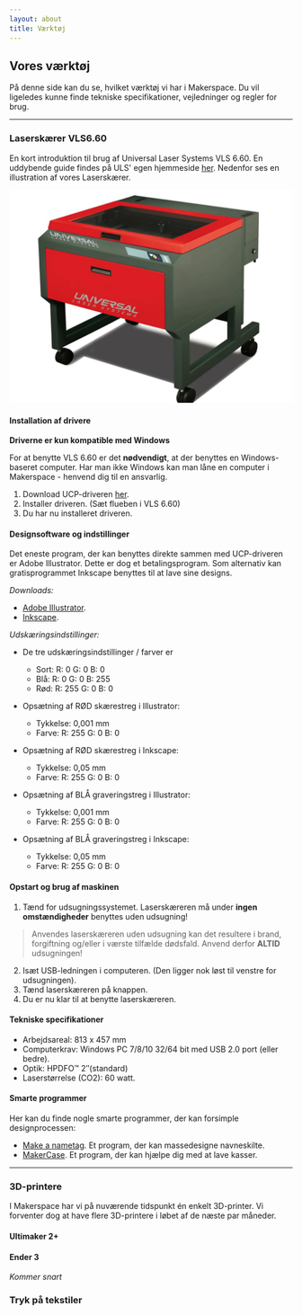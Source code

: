 ```yaml
---
layout: about
title: Værktøj
---
```


## Vores værktøj
På denne side kan du se, hvilket værktøj vi har i Makerspace. Du vil ligeledes kunne finde tekniske specifikationer, vejledninger og regler for brug.

***
### Laserskærer VLS6.60
En kort introduktion til brug af Universal Laser Systems VLS 6.60. En uddybende guide findes på ULS' egen hjemmeside [her](/assets/guides/VLS-Platform-User-Guide.pdf). Nedenfor ses en illustration af vores Laserskærer.

![VLS6.60](/assets/images/pages/vaerktoej/vls-pic.jpg "Laserskærer")

#### Installation af drivere
**Driverne er kun kompatible med Windows**

For at benytte VLS 6.60 er det **nødvendigt**, at der benyttes en Windows-baseret computer. Har man ikke Windows kan man låne en computer i Makerspace - henvend dig til en ansvarlig.

1. Download UCP-driveren [her]( https://www.ulsinc.com/support/software-downloads).
2. Installer driveren. (Sæt flueben i VLS 6.60)
3. Du har nu installeret driveren.

#### Designsoftware og indstillinger
Det eneste program, der kan benyttes direkte sammen med UCP-driveren er Adobe Illustrator. Dette er dog et betalingsprogram.
Som alternativ kan gratisprogrammet Inkscape benyttes til at lave sine designs.

*Downloads:*
- [Adobe Illustrator](https://www.adobe.com/products/illustrator/free-trial-download.html).
- [Inkscape](https://inkscape.org/release/inkscape-1.1/).


*Udskæringsindstillinger:*
- De tre udskæringsindstillinger / farver er
  - Sort: R: 0 G: 0 B: 0
  - Blå: R: 0 G: 0 B: 255
  - Rød: R: 255 G: 0 B: 0

- Opsætning af RØD skærestreg i Illustrator:
  - Tykkelse: 0,001 mm
  - Farve: R: 255 G: 0 B: 0

- Opsætning af RØD skærestreg i Inkscape:
  - Tykkelse: 0,05 mm
  - Farve: R: 255 G: 0 B: 0

- Opsætning af BLÅ graveringstreg i Illustrator:
  - Tykkelse: 0,001 mm
  - Farve: R: 255 G: 0 B: 0

- Opsætning af BLÅ graveringstreg i Inkscape:
  - Tykkelse: 0,05 mm
  - Farve: R: 255 G: 0 B: 0

#### Opstart og brug af maskinen
1. Tænd for udsugningssystemet. Laserskæreren må under **ingen omstændigheder** benyttes uden udsugning!

  > Anvendes laserskæreren uden udsugning kan det resultere i brand, forgiftning og/eller i værste tilfælde dødsfald. Anvend derfor **ALTID** udsugningen!

2. Isæt USB-ledningen i computeren. (Den ligger nok løst til venstre for udsugningen).
3. Tænd laserskæreren på knappen.
4. Du er nu klar til at benytte laserskæreren.

#### Tekniske specifikationer
- Arbejdsareal: 813 x 457 mm
- Computerkrav: Windows PC 7/8/10 32/64 bit med USB 2.0 port (eller bedre).
- Optik: HPDFO™ 2″(standard)
- Laserstørrelse (CO2): 60 watt.

#### Smarte programmer
Her kan du finde nogle smarte programmer, der kan forsimple designprocessen:
- [Make a nametag](http://makeanametag.net/). Et program, der kan massedesigne navneskilte.
- [MakerCase](https://en.makercase.com/#/). Et program, der kan hjælpe dig med at lave kasser.

***


### 3D-printere
I Makerspace har vi på nuværende tidspunkt én enkelt 3D-printer. Vi forventer dog at have flere 3D-printere i løbet af de næste par måneder.

#### Ultimaker 2+

#### Ender 3

*Kommer snart*

### Tryk på tekstiler
